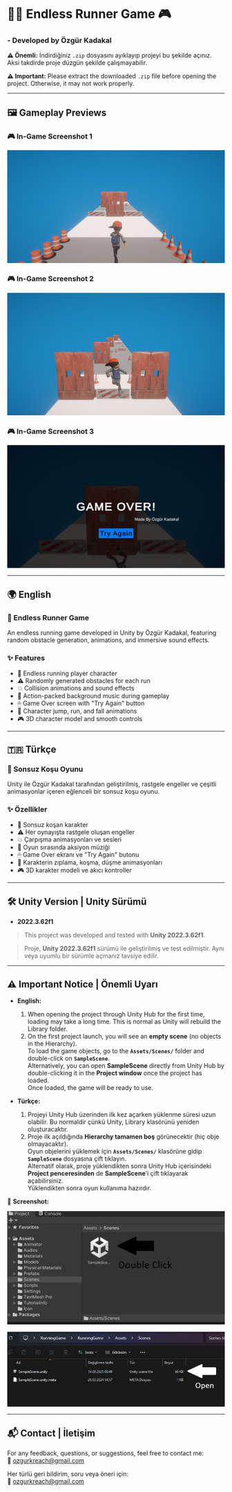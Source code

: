 # 🏃‍♂️ Endless Runner Game 🎮

### - Developed by Özgür Kadakal

**⚠️ Önemli:** İndirdiğiniz `.zip` dosyasını ayıklayıp projeyi bu şekilde açınız. Aksi takdirde proje düzgün şekilde çalışmayabilir.  

**⚠️ Important:** Please extract the downloaded `.zip` file before opening the project. Otherwise, it may not work properly.  

---

## 🖼️ Gameplay Previews

### 🎮 In-Game Screenshot 1
![InGame1](RunningGame/ScreenShots/1.png)

### 🎮 In-Game Screenshot 2
![InGame2](RunningGame/ScreenShots/3.png)

### 🎮 In-Game Screenshot 3
![InGame3](RunningGame/ScreenShots/2.png)

---

## 🌍 English

### 🏃 Endless Runner Game
An endless running game developed in Unity by Özgür Kadakal, featuring random obstacle generation, animations, and immersive sound effects.

### ✨ Features
- 🎯 Endless running player character
- ⚠️ Randomly generated obstacles for each run
- 💥 Collision animations and sound effects
- 🎵 Action-packed background music during gameplay
- 🖱 Game Over screen with "Try Again" button
- 🏃 Character jump, run, and fall animations
- 🎮 3D character model and smooth controls

---

## 🇹🇷 Türkçe

### 🏃 Sonsuz Koşu Oyunu
Unity ile Özgür Kadakal tarafından geliştirilmiş, rastgele engeller ve çeşitli animasyonlar içeren eğlenceli bir sonsuz koşu oyunu.

### ✨ Özellikler
- 🎯 Sonsuz koşan karakter
- ⚠️ Her oynayışta rastgele oluşan engeller
- 💥 Çarpışma animasyonları ve sesleri
- 🎵 Oyun sırasında aksiyon müziği
- 🖱 Game Over ekranı ve "Try Again" butonu
- 🏃 Karakterin zıplama, koşma, düşme animasyonları
- 🎮 3D karakter modeli ve akıcı kontroller

---

## 🛠 Unity Version | Unity Sürümü

- **2022.3.62f1**  
> This project was developed and tested with **Unity 2022.3.62f1**.

> Proje, **Unity 2022.3.62f1** sürümü ile geliştirilmiş ve test edilmiştir. Aynı veya uyumlu bir sürümle açmanız tavsiye edilir.

---

## ⚠️ Important Notice | Önemli Uyarı

- **English:**  
  1. When opening the project through Unity Hub for the first time, loading may take a long time. This is normal as Unity will rebuild the Library folder.  
  2. On the first project launch, you will see an **empty scene** (no objects in the Hierarchy).  
     To load the game objects, go to the **`Assets/Scenes/`** folder and double-click on **`SampleScene`**.  
     Alternatively, you can open **SampleScene** directly from Unity Hub by double-clicking it in the **Project window** once the project has loaded.  
     Once loaded, the game will be ready to use.

- **Türkçe:**  
  1. Projeyi Unity Hub üzerinden ilk kez açarken yüklenme süresi uzun olabilir. Bu normaldir çünkü Unity, Library klasörünü yeniden oluşturacaktır.  
  2. Proje ilk açıldığında **Hierarchy tamamen boş** görünecektir (hiç obje olmayacaktır).  
     Oyun objelerini yüklemek için **`Assets/Scenes/`** klasörüne gidip **`SampleScene`** dosyasına çift tıklayın.  
     Alternatif olarak, proje yüklendikten sonra Unity Hub içerisindeki **Project penceresinden** de **SampleScene**’i çift tıklayarak açabilirsiniz.  
     Yüklendikten sonra oyun kullanıma hazırdır.

📸 **Screenshot:**  

![OpenSampleScene](RunningGame/ScreenShots/4.png)

![OpenSampleScene](RunningGame/ScreenShots/5.png)

---

## 📬 Contact | İletişim

For any feedback, questions, or suggestions, feel free to contact me:  
📧 ozgurkreach@gmail.com

Her türlü geri bildirim, soru veya öneri için:  
📧 ozgurkreach@gmail.com
